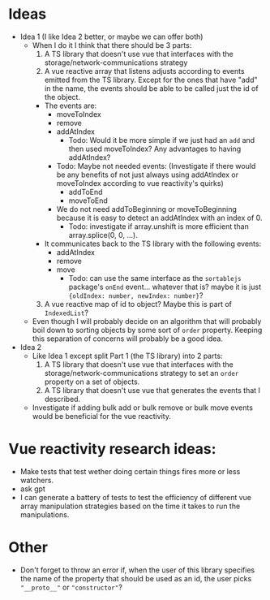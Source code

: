 # Ideas

- Idea 1 (I like Idea 2 better, or maybe we can offer both)
  - When I do it I think that there should be 3 parts:
    1. A TS library that doesn't use vue that interfaces with the storage/network-communications strategy
    2. A vue reactive array that listens adjusts according to events emitted from the TS library. Except for the ones that have "add" in the name, the events should be able to be called just the id of the object. 
    - The events are:
      - moveToIndex
      - remove
      - addAtIndex
        - Todo: Would it be more simple if we just had an `add` and then used moveToIndex? Any advantages to having addAtIndex?
      - Todo: Maybe not needed events: (Investigate if there would be any benefits of not just always using addAtIndex or moveToIndex according to vue reactivity's quirks)
        - addToEnd
        - moveToEnd
      - We do not need addToBeginning or moveToBeginning because it is easy to detect an addAtIndex with an index of 0.
        - Todo: investigate if array.unshift is more efficient than array.splice(0, 0, ...).
    - It communicates back to the TS library with the following events:
      - addAtIndex
      - remove
      - move
        - Todo: can use the same interface as the `sortablejs` package's `onEnd` event... whatever that is? maybe it is just `{oldIndex: number, newIndex: number}`?
    3. A vue reactive map of id to object? Maybe this is part of `IndexedList`?
  - Even though I will probably decide on an algorithm that will probably boil down to sorting objects by some sort of `order` property. Keeping this separation of concerns will probably be a good idea.
- Idea 2
  - Like Idea 1 except split Part 1 (the TS library) into 2 parts:
    1. A TS library that doesn't use vue that interfaces with the storage/network-communications strategy to set an `order` property on a set of objects.
    2. A TS library that doesn't use vue that generates the events that I described.
  - Investigate if adding bulk add or bulk remove or bulk move events would be beneficial for the vue reactivity.

# Vue reactivity research ideas:

- Make tests that test wether doing certain things fires more or less watchers.
- ask gpt
- I can generate a battery of tests to test the efficiency of different vue array manipulation strategies based on the time it takes to run the manipulations.

# Other

- Don't forget to throw an error if, when the user of this library specifies the name of the property that should be used as an id, the user picks `"__proto__"` or `"constructor"`?
